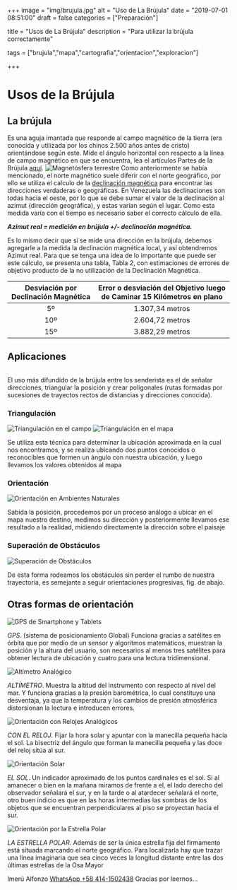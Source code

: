 +++
image = "img/brujula.jpg" 
alt = "Uso de La Brújula" 
date = "2019-07-01 08:51:00"
draft = false 
categories = ["Preparación"]

title = "Usos de La Brújula" 
description = "Para utilizar la brújula correctamente" 

tags = ["brujula","mapa","cartografia","orientacion","exploracion"]

+++
# Usos de la Brújula

## La brújula 
Es una aguja imantada que responde al campo magnético de la tierra (era conocida y utilizada por los chinos 2.500 años antes de cristo) orientándose según este. Mide el ángulo horizontal con respecto a la línea de campo magnético en que se encuentra, lea el artículos Partes de la Brújula [aquí](/post/brujula-brunton/).
![](/img/magnetosfera.jpg "Magnetósfera terrestre")
Como anteriormente se había mencionado, el norte magnético suele diferir con el norte geográfico, por ello se utiliza el calculo de la [declinación magnética](/post/declinacion-magnetica/) para encontrar las direcciones verdaderas o geográficas. En Venezuela las declinaciones son todas hacia el oeste, por lo que se debe sumar el valor de la declinación al azimut (dirección geográfica), y estas varían según el lugar. Como esta medida varía con el tiempo es necesario saber el correcto cálculo de ella.

***Azimut real = medición en brújula +/- declinación magnética.***

Es lo mismo decir que si se mide una dirección en la brújula, debemos agregarle a la medida la declinación magnética local, y así obtendremos Azimut real. Para que se tenga una idea de lo importante que puede ser este cálculo, se presenta una tabla, Tabla 2, con estimaciones de errores de objetivo producto de  la no utilización de la Declinación Magnética.

|Desviación por Declinación Magnética|Error o desviación del Objetivo luego de Caminar 15 Kilómetros en plano| 
|:----------------------------------:|:---------------------------------------------------------------------:| 
|5º|1.307,34 metros| 
|10º|2.604,72 metros| 
|15º|3.882,29 metros| 

## Aplicaciones

![]()

El uso más difundido de la brújula entre los senderista es el de señalar direcciones, triangular la posición y crear poligonales (rutas formadas por sucesiones de trayectos rectos de distancias y direcciones conocida).

### Triangulación

![Triangulación en el campo](/img/triangulacion1.png)
![Triangulación en el mapa](/img/triangulacion2.jpg)

Se utiliza esta técnica para determinar la ubicación aproximada en la cual nos encontramos, y se realiza ubicando dos puntos conocidos o reconocibles que formen un ángulo con nuestra ubicación, y luego llevamos los valores obtenidos al mapa 

### Orientación

![Orientación en Ambientes Naturales](/img/orientacion1.jpg)

Sabida la posición, procedemos por un proceso análogo a ubicar en el mapa nuestro destino, medimos su dirección y posteriormente llevamos ese resultado a la realidad, midiendo directamente la dirección sobre el paisaje

### Superación de Obstáculos

![Superación de Obstáculos](/img/orbstaculos1.png)

De esta forma rodeamos los obstáculos sin perder el rumbo de nuestra trayectoria, es semejante a seguir orientaciones progresivas, fig. de abajo.

## Otras formas de orientación

![GPS de Smartphone y Tablets](/img/gps1.png) 

*GPS*. (sistema de posicionamiento Global) Funciona gracias a satélites en órbita que por medio de un sensor y algoritmos matemáticos, muestran la posición y la altura del usuario, son necesarios al menos tres satélites para obtener lectura de ubicación y cuatro para una lectura tridimensional.

![Altímetro Analógico](/img/altimetroanalogico.jpg)

*ALTÍMETRO*. Muestra la altitud del instrumento con respecto al nivel del mar. Y funciona gracias a la presión barométrica, lo cual constituye una desventaja, ya que la temperatura y los cambios de presión atmosférica distorsionan la lectura e introducen errores.

![Orientación con Relojes Analógicos](/img/orientacionsolar.jpg)

*CON EL RELOJ*. Fijar la hora solar y apuntar con la manecilla pequeña hacia el sol. La bisectriz del ángulo que forman la manecilla pequeña y las doce del reloj sitúa al sur.

![Orientación Solar](/img/solar1.png)

*EL SOL*. Un indicador aproximado de los puntos cardinales es el sol. Si al amanecer o bien en la mañana miramos de frente a el, el lado derecho del observador señalará el sur, y en la tarde o al atardecer señalará el norte, otro buen indicio es que en las horas intermedias las sombras de los objetos que se encuentran perpendiculares al piso se proyectan hacia el sur.

![Orientación por la Estrella Polar](/img/polar1.png)

*LA ESTRELLA POLAR*. Además de ser la única estrella fija del firmamento está situada marcando el norte geográfico. Para localizarla hay que trazar una línea imaginaria que sea cinco veces la longitud distante entre las dos últimas estrellas de la Osa Mayor

Imerú Alfonzo [WhatsApp +58 414-1502438](https://wa.me/584141502438)
Gracias por leernos...

